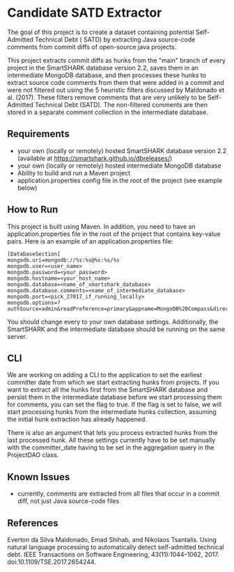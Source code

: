 # Candidate SATD Extractor

The goal of this project is to create a dataset containing potential Self-Admitted Technical Debt (
SATD) by extracting Java source-code comments from commit diffs of open-source
java projects.

This project extracts commit diffs as hunks from the "main" branch of every project
in the SmartSHARK
database version 2.2, saves them in an intermediate MongoDB database, and then processes these hunks
to extract source code comments from them that were added in a commit and were not filtered out
using the 5 heuristic filters
discussed by Maldonado et al. (2017). These filters remove comments that are very unlikely to be
Self-Admitted Technical Debt (SATD). The non-filtered comments are then stored in a separate comment
collection in the intermediate database.

## Requirements

- your own (locally or remotely) hosted SmartSHARK database version 2.2 (available
  at https://smartshark.github.io/dbreleases/)
- your own (locally or remotely) hosted intermediate MongoDB database
- Ability to build and run a Maven project
- application.properties config file in the root of the project (see example below)

## How to Run

This project is built using Maven. In addition, you need to have an
application.properties file in the root of the project that contains key-value pairs. Here is an
example of an application.properties file:

```
[DatabaseSection]
mongodb.uri=mongodb://%s:%s@%s:%s/%s
mongodb.user=<user_name>
mongodb.password=<your_password>
mongodb.hostname=<your_host_name>
mongodb.database=<name_of_smartshark_database>
mongodb.database.comments=<name_of_intermediate_database>
mongodb.port=<pick_27017_if_running_locally>
mongodb.options=?authSource=admin&readPreference=primary&appname=MongoDB%20Compass&directConnection=true&ssl=false
```

You should change every <value> to your own database settings. Additionally, the SmartSHARK and the
intermediate database should be running on the same server.

## CLI

We are working on adding a CLI to the application to set the earliest committer date from which we
start extracting hunks from projects. If you want to extract all the hunks first from the SmartSHARK
database and persist them in the intermediate database before we start processing them for comments,
you can set the flag to true. If the flag is set to false, we will start processing hunks from the
intermediate hunks collection, assuming the initial hunk extraction has already happened.

There is also an argument that lets you process extracted hunks from
the last processed hunk. All these settings currently have to be set manually with the
committer_date having to be set in the aggregation query in the ProjectDAO class.

## Known Issues

- currently, comments are extracted from all files that occur in a commit diff, not just Java
  source-code files

## References

Everton da Silva Maldonado, Emad Shihab, and Nikolaos Tsantalis. Using natural language processing
to automatically detect self-admitted technical debt. IEEE Transactions on Software Engineering,
43(11):1044–1062, 2017. doi:10.1109/TSE.2017.2654244.
